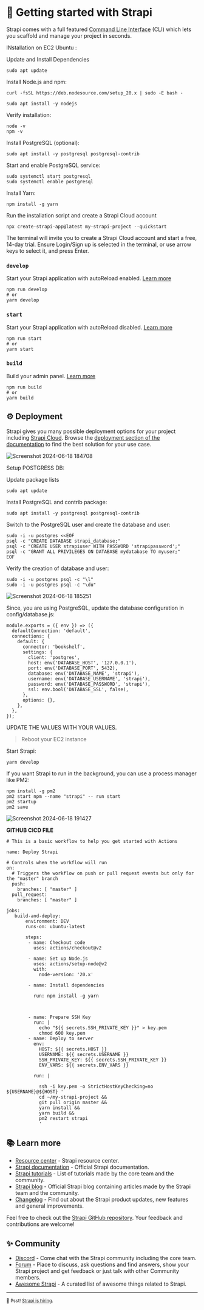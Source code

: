 # 🚀 Getting started with Strapi

Strapi comes with a full featured [Command Line Interface](https://docs.strapi.io/dev-docs/cli) (CLI) which lets you scaffold and manage your project in seconds.

INstallation on EC2 Ubuntu : 


Update and Install Dependencies

~~~
sudo apt update
~~~


Install Node.js and npm:

~~~
curl -fsSL https://deb.nodesource.com/setup_20.x | sudo -E bash -

sudo apt install -y nodejs
~~~

Verify installation:

~~~
node -v
npm -v
~~~

Install PostgreSQL (optional):

~~~
sudo apt install -y postgresql postgresql-contrib
~~~

Start and enable PostgreSQL service:

~~~
sudo systemctl start postgresql
sudo systemctl enable postgresql
~~~

Install Yarn:

~~~
npm install -g yarn
~~~

Run the installation script and create a Strapi Cloud account

~~~
npx create-strapi-app@latest my-strapi-project --quickstart
~~~


The terminal will invite you to create a Strapi Cloud account and start a free, 14-day trial. Ensure Login/Sign up is selected in the terminal, or use arrow keys to select it, and press Enter.


### `develop`

Start your Strapi application with autoReload enabled. [Learn more](https://docs.strapi.io/dev-docs/cli#strapi-develop)

```
npm run develop
# or
yarn develop
```

### `start`

Start your Strapi application with autoReload disabled. [Learn more](https://docs.strapi.io/dev-docs/cli#strapi-start)

```
npm run start
# or
yarn start
```

### `build`

Build your admin panel. [Learn more](https://docs.strapi.io/dev-docs/cli#strapi-build)

```
npm run build
# or
yarn build
```

## ⚙️ Deployment

Strapi gives you many possible deployment options for your project including [Strapi Cloud](https://cloud.strapi.io). Browse the [deployment section of the documentation](https://docs.strapi.io/dev-docs/deployment) to find the best solution for your use case.


![Screenshot 2024-06-18 184708](https://github.com/SomeshRao007/Test_strapi/assets/111784343/6c50ef64-915d-4034-9697-fb9d83adb6c1)


Setup POSTGRESS DB:

Update package lists

~~~
sudo apt update
~~~

Install PostgreSQL and contrib package:

~~~
sudo apt install -y postgresql postgresql-contrib
~~~

Switch to the PostgreSQL user and create the database and user:

~~~
sudo -i -u postgres <<EOF
psql -c "CREATE DATABASE strapi_database;"
psql -c "CREATE USER strapiuser WITH PASSWORD 'strapipassword';"
psql -c "GRANT ALL PRIVILEGES ON DATABASE mydatabase TO myuser;"
EOF
~~~

Verify the creation of database and user:

~~~
sudo -i -u postgres psql -c "\l"
sudo -i -u postgres psql -c "\du"
~~~

![Screenshot 2024-06-18 185251](https://github.com/SomeshRao007/Test_strapi/assets/111784343/9ca77651-e3b0-4794-8e30-f0d65ad2f90f)


Since, you are using PostgreSQL, update the database configuration in config/database.js:

~~~
module.exports = ({ env }) => ({
  defaultConnection: 'default',
  connections: {
    default: {
      connector: 'bookshelf',
      settings: {
        client: 'postgres',
        host: env('DATABASE_HOST', '127.0.0.1'),
        port: env('DATABASE_PORT', 5432),
        database: env('DATABASE_NAME', 'strapi'),
        username: env('DATABASE_USERNAME', 'strapi'),
        password: env('DATABASE_PASSWORD', 'strapi'),
        ssl: env.bool('DATABASE_SSL', false),
      },
      options: {},
    },
  },
});
~~~

UPDATE THE VALUES WITH YOUR VALUES.

> Reboot your EC2 instance

Start Strapi:

~~~
yarn develop
~~~

If you want Strapi to run in the background, you can use a process manager like PM2:

~~~
npm install -g pm2 
pm2 start npm --name "strapi" -- run start
pm2 startup
pm2 save
~~~


![Screenshot 2024-06-18 191427](https://github.com/SomeshRao007/Test_strapi/assets/111784343/83322d4a-e352-429b-81c7-65092deec35e)


**GITHUB CICD FILE**

~~~
# This is a basic workflow to help you get started with Actions

name: Deploy Strapi

# Controls when the workflow will run
on:
  # Triggers the workflow on push or pull request events but only for the "master" branch
  push:
    branches: [ "master" ]
  pull_request:
    branches: [ "master" ]

jobs:
   build-and-deploy:
       environment: DEV
       runs-on: ubuntu-latest

       steps:
        - name: Checkout code
          uses: actions/checkout@v2

        - name: Set up Node.js
          uses: actions/setup-node@v2
          with:
            node-version: '20.x'

        - name: Install dependencies
        
          run: npm install -g yarn



        - name: Prepare SSH Key
          run: |
            echo "${{ secrets.SSH_PRIVATE_KEY }}" > key.pem
            chmod 600 key.pem
        - name: Deploy to server
          env:
            HOST: ${{ secrets.HOST }}
            USERNAME: ${{ secrets.USERNAME }}
            SSH_PRIVATE_KEY: ${{ secrets.SSH_PRIVATE_KEY }}
            ENV_VARS: ${{ secrets.ENV_VARS }}
          
          run: |
            
            ssh -i key.pem -o StrictHostKeyChecking=no ${USERNAME}@${HOST} '
            cd ~/my-strapi-project &&
            git pull origin master &&
            yarn install &&
            yarn build &&
            pm2 restart strapi
            '
~~~



## 📚 Learn more

- [Resource center](https://strapi.io/resource-center) - Strapi resource center.
- [Strapi documentation](https://docs.strapi.io) - Official Strapi documentation.
- [Strapi tutorials](https://strapi.io/tutorials) - List of tutorials made by the core team and the community.
- [Strapi blog](https://strapi.io/blog) - Official Strapi blog containing articles made by the Strapi team and the community.
- [Changelog](https://strapi.io/changelog) - Find out about the Strapi product updates, new features and general improvements.

Feel free to check out the [Strapi GitHub repository](https://github.com/strapi/strapi). Your feedback and contributions are welcome!

## ✨ Community

- [Discord](https://discord.strapi.io) - Come chat with the Strapi community including the core team.
- [Forum](https://forum.strapi.io/) - Place to discuss, ask questions and find answers, show your Strapi project and get feedback or just talk with other Community members.
- [Awesome Strapi](https://github.com/strapi/awesome-strapi) - A curated list of awesome things related to Strapi.

---

<sub>🤫 Psst! [Strapi is hiring](https://strapi.io/careers).</sub>

